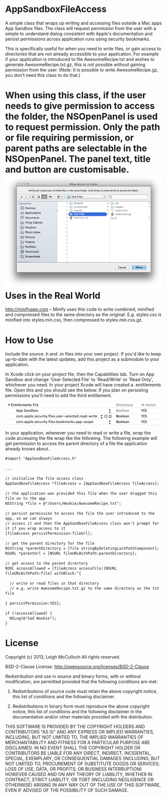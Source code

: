 AppSandboxFileAccess
====================

A simple class that wraps up writing and accessing files outside a Mac apps App Sandbox files. The class will request permission from the user with a simple to understand dialog consistent with Apple's documentation and persist permissions across application runs using security bookmarks.

This is specifically useful for when you need to write files, or gain access to directories that are not already accessible to your application. For example if your application is introduced to file AwesomeRecipe.txt and wishes to generate AwesomeRecipe.txt.gz, this is not possible without gaining permission from the user. (Note: It is possible to write AwesomeRecipe.gz, you don't need this class to do that.)

When using this class, if the user needs to give permission to access the folder, the NSOpenPanel is used to request permission. Only the path or file requiring permission, or parent paths are selectable in the NSOpenPanel. The panel text, title and button are customisable.
![](screenshot-1.png)
Uses in the Real World
====================

http://minifyapp.com &ndash; Minify uses this code to write combined, minified and compressed files to the same directory as the original. E.g. styles.css is minified into styles.min.css, then compressed to styles.min.css.gz.

How to Use
====================

Include the source .h and .m files into your own project. If you'd like to keep up-to-date with the latest updates, add this project as a submodule to your application.

In Xcode click on your project file, then the Capabilities tab. Turn on App Sandbox and change 'User Selected File' to 'Read/Write' or 'Read Only', whichever you need. In your project Xcode will have created a .entitlements file. Open this and you should see the below. If you plan on persisting permissions you'll need to add the third entitlement.

![](screenshot-2.png)

In your application, whenever you need to read or write a file, wrap the code accessing the file wrap like the following. The following example will get permission to access the parent directory of a file the application already knows about.

```
#import "AppSandboxFileAccess.h"

...

// initialise the file access class
AppSandboxFileAccess *fileAccess = [AppSandboxFileAccess fileAccess];

// the application was provided this file when the user dragged this file on to the app
NSString *file = @"/Users/Wookie/AwesomeRecipe.txt";

// persist permission to access the file the user introduced to the app, so we can always 
// access it and then the AppSandboxFileAccess class won't prompt for it if you wrap access to it
[fileAccess persistPermission:fileUrl];

// get the parent directory for the file
NSString *parentDirectory = [file stringByDeletingLastPathComponent];
NSURL *parentUrl = [NSURL fileURLWithPath:parentDirectory];
				
// get access to the parent directory
BOOL accessAllowed = [fileAccess accessFile:[NSURL fileURLWithPath:file] withBlock:^{

  // write or read files in that directory
  // e.g. write AwesomeRecipe.txt.gz to the same directory as the txt file
  
} persistPermission:YES];

if (!accessAllowed) {
  NSLog(@"Sad Wookie");
}

```

License
====================

Copyright (c) 2013, Leigh McCulloch
All rights reserved.

BSD-2-Clause License: http://opensource.org/licenses/BSD-2-Clause

Redistribution and use in source and binary forms, with or without
modification, are permitted provided that the following conditions are
met:

1. Redistributions of source code must retain the above copyright
notice, this list of conditions and the following disclaimer.

2. Redistributions in binary form must reproduce the above copyright
notice, this list of conditions and the following disclaimer in the
documentation and/or other materials provided with the distribution.

THIS SOFTWARE IS PROVIDED BY THE COPYRIGHT HOLDERS AND CONTRIBUTORS "AS
IS" AND ANY EXPRESS OR IMPLIED WARRANTIES, INCLUDING, BUT NOT LIMITED
TO, THE IMPLIED WARRANTIES OF MERCHANTABILITY AND FITNESS FOR A
PARTICULAR PURPOSE ARE DISCLAIMED. IN NO EVENT SHALL THE COPYRIGHT
HOLDER OR CONTRIBUTORS BE LIABLE FOR ANY DIRECT, INDIRECT, INCIDENTAL,
SPECIAL, EXEMPLARY, OR CONSEQUENTIAL DAMAGES (INCLUDING, BUT NOT LIMITED
TO, PROCUREMENT OF SUBSTITUTE GOODS OR SERVICES; LOSS OF USE, DATA, OR
PROFITS; OR BUSINESS INTERRUPTION) HOWEVER CAUSED AND ON ANY THEORY OF
LIABILITY, WHETHER IN CONTRACT, STRICT LIABILITY, OR TORT (INCLUDING
NEGLIGENCE OR OTHERWISE) ARISING IN ANY WAY OUT OF THE USE OF THIS
SOFTWARE, EVEN IF ADVISED OF THE POSSIBILITY OF SUCH DAMAGE.
